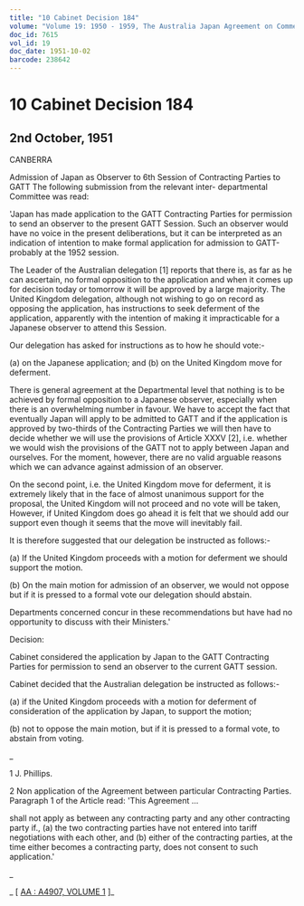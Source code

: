 ```yaml
---
title: "10 Cabinet Decision 184"
volume: "Volume 19: 1950 - 1959, The Australia Japan Agreement on Commerce"
doc_id: 7615
vol_id: 19
doc_date: 1951-10-02
barcode: 238642
---
```


# 10 Cabinet Decision 184

## 2nd October, 1951

CANBERRA

Admission of Japan as Observer to 6th Session of Contracting Parties to GATT The following submission from the relevant inter- departmental Committee was read:

'Japan has made application to the GATT Contracting Parties for permission to send an observer to the present GATT Session. Such an observer would have no voice in the present deliberations, but it can be interpreted as an indication of intention to make formal application for admission to GATT-probably at the 1952 session.

The Leader of the Australian delegation [1] reports that there is, as far as he can ascertain, no formal opposition to the application and when it comes up for decision today or tomorrow it will be approved by a large majority. The United Kingdom delegation, although not wishing to go on record as opposing the application, has instructions to seek deferment of the application, apparently with the intention of making it impracticable for a Japanese observer to attend this Session.

Our delegation has asked for instructions as to how he should vote:-

(a) on the Japanese application; and (b) on the United Kingdom move for deferment.

There is general agreement at the Departmental level that nothing is to be achieved by formal opposition to a Japanese observer, especially when there is an overwhelming number in favour. We have to accept the fact that eventually Japan will apply to be admitted to GATT and if the application is approved by two-thirds of the Contracting Parties we will then have to decide whether we will use the provisions of Article XXXV [2], i.e. whether we would wish the provisions of the GATT not to apply between Japan and ourselves. For the moment, however, there are no valid arguable reasons which we can advance against admission of an observer.

On the second point, i.e. the United Kingdom move for deferment, it is extremely likely that in the face of almost unanimous support for the proposal, the United Kingdom will not proceed and no vote will be taken, However, if United Kingdom does go ahead it is felt that we should add our support even though it seems that the move will inevitably fail.

It is therefore suggested that our delegation be instructed as follows:-

(a) If the United Kingdom proceeds with a motion for deferment we should support the motion.

(b) On the main motion for admission of an observer, we would not oppose but if it is pressed to a formal vote our delegation should abstain.

Departments concerned concur in these recommendations but have had no opportunity to discuss with their Ministers.'

Decision:

Cabinet considered the application by Japan to the GATT Contracting Parties for permission to send an observer to the current GATT session.

Cabinet decided that the Australian delegation be instructed as follows:-

(a) if the United Kingdom proceeds with a motion for deferment of consideration of the application by Japan, to support the motion;

(b) not to oppose the main motion, but if it is pressed to a formal vote, to abstain from voting.

_

1 J. Phillips.

2 Non application of the Agreement between particular Contracting Parties. Paragraph 1 of the Article read: 'This Agreement ...

shall not apply as between any contracting party and any other contracting party if., (a) the two contracting parties have not entered into tariff negotiations with each other, and (b) either of the contracting parties, at the time either becomes a contracting party, does not consent to such application.'

_

_ [ [AA : A4907, VOLUME 1](http://www.naa.gov.au/cgi-bin/Search?O=I&Number=238642) ]_
